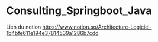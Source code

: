 # Consulting_Springboot_Java


Lien du notion https://www.notion.so/Architecture-Logiciel-1b4bfe611e194e37814539a1286b7cdd

